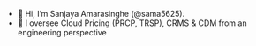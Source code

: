 - 👋 Hi, I’m Sanjaya Amarasinghe (@sama5625). 
- 👀 I oversee Cloud Pricing (PRCP, TRSP), CRMS & CDM from an engineering perspective

<!---
sama5625/sama5625 is a ✨ special ✨ repository because its `README.md` (this file) appears on your GitHub profile.
You can click the Preview link to take a look at your changes.
--->
